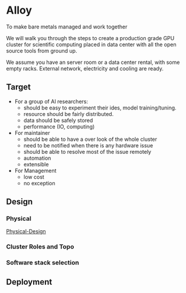 # Alloy

To make bare metals managed and work together

We will walk you through the steps to create a production grade GPU cluster for scientific computing placed in data center with all the open source tools from ground up.

We assume you have an server room or a data center rental, with some empty racks. External network, electricity and cooling are ready.

## Target

- For a group of AI researchers:
  - should be easy to experiment their ides, model training/tuning.
  - resource should be fairly distributed.
  - data should be safely stored
  - performance (IO, computing)
- For maintainer
  - should be able to have a over look of the whole cluster
  - need to be notified when there is any hardware issue
  - should be able to resolve most of the issue remotely
  - automation
  - extensible
- For Management
  - low cost
  - no exception

## Design

### Physical

[Physical-Design](Physical-Design.md)

### Cluster Roles and Topo

### Software stack selection

## Deployment

